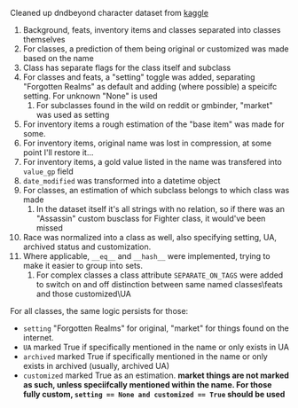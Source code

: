 Cleaned up dndbeyond character dataset from [kaggle](https://www.kaggle.com/datasets/maximebonnin/dnd-characters-test)

1. Background, feats, inventory items and classes separated into classes themselves
2. For classes, a prediction of them being original or customized was made based on the name
3. Class has separate flags for the class itself and subclass
4. For classes and feats, a "setting" toggle was added, separating "Forgotten Realms" as default and adding 
(where possible) a speicifc setting. For unknown "None" is used
   1. For subclasses found in the wild on reddit or gmbinder, "market" was used as setting
5. For inventory items a rough estimation of the "base item" was made for some.
6. For inventory items, original name was lost in compression, at some point I'll restore it...
7. For inventory items, a gold value listed in the name was transfered into `value_gp` field
8. `date_modified` was transformed into a datetime object
9. For classes, an estimation of which subclass belongs to which class was made
   1. In the dataset itself it's all strings with no relation, so if there was an "Assassin" custom busclass 
   for Fighter class, it would've been missed
10. Race was normalized into a class as well, also specifying setting, UA, archived status and customization.
11. Where applicable, `__eq__` and `__hash__` were implemented, trying to make it easier to group into sets.
    1. For complex classes a class attribute `SEPARATE_ON_TAGS` were added to switch on and off distinction between 
    same named classes\feats and those customized\UA

For all classes, the same logic persists for those:
* `setting` "Forgotten Realms" for original, "market" for things found on the internet.
* `UA` marked True if specifically mentioned in the name or only exists in UA
* `archived` marked True if specifically mentioned in the name or only exists in archived (usually, archived UA)
* `customized` marked True as an estimation. **market things are not marked as such, unless speciifcally mentioned 
within the name. For those fully custom, `setting == None and customized == True` should be used**